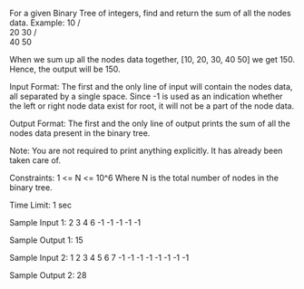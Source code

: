 For a given Binary Tree of integers, find and return the sum of all the nodes data.
Example:
                        10
                      /      \
                    20      30
                   /    \
                 40    50

When we sum up all the nodes data together, [10, 20, 30, 40 50] we get 150. Hence, the output will be 150.

Input Format:
The first and the only line of input will contain the nodes data, all separated by a single space. Since -1 is used as an indication whether the left or right node data exist for root, it will not be a part of the node data.

Output Format:
The first and the only line of output prints the sum of all the nodes data present in the binary tree.

Note:
You are not required to print anything explicitly. It has already been taken care of.

Constraints:
1 <= N <= 10^6
Where N is the total number of nodes in the binary tree.

Time Limit: 1 sec

Sample Input 1:
2 3 4 6 -1 -1 -1 -1 -1

Sample Output 1:
 15

Sample Input 2:
1 2 3 4 5 6 7 -1 -1 -1 -1 -1 -1 -1 -1

Sample Output 2:
 28
